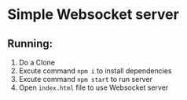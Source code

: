 # Simple Websocket server

## Running:

1. Do a Clone
2. Excute command ```npm i``` to install dependencies
3. Excute command ```npm start``` to run server
4. Open ```index.html``` file to use Websocket server
